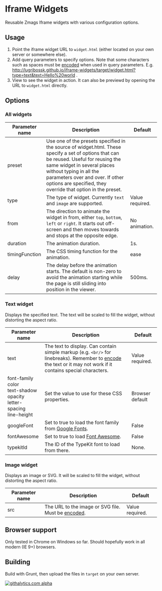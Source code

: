 # Iframe Widgets

Reusable Zmags Iframe widgets with various configuration options.

## Usage

1. Point the iframe widget URL to `widget.html` (either located on your own server or somewhere else).
1. Add query parameters to specify options. Note that some characters such as spaces must be [encoded](http://lugribossk.github.io/iframe-widgets/src/main/resources/encode.html) when used in query parameters. E.g. http://lugribossk.github.io/iframe-widgets/target/widget.html?type=text&text=Hello%20world .
1. View to see the widget in action. It can also be previewd by opening the URL to `widget.html` directly.


## Options

### All widgets
Parameter name|Description|Default
---|---|---
preset|Use one of the presets specified in the source of widget.html. These specify a set of options that can be reused. Useful for reusing the same widget in several places without typing in all the parameters over and over. If other options are specified, they override that option in the preset.
type|The type of widget. Currently `text` and `image` are supported.|Value required.
from|The direction to animate the widget in from, either `top`, `bottom`, `left` or `right`. It starts out off-screen and then moves towards and stops at the opposite edge.|No animation.
duration|The animation duration.|1s.
timingFunction|The CSS timing function for the animation.|ease
delay|The delay before the animation starts. The default is non-zero to avoid the animation starting while the page is still sliding into position in the viewer.|500ms.

### Text widget
Displays the specified text. The text will be scaled to fill the widget, without distorting the aspect ratio.

Parameter name|Description|Default
---|---|---
text|The text to display. Can contain simple markup (e.g. `<br/>` for linebreaks). Remember to [encode](http://lugribossk.github.io/iframe-widgets/src/main/resources/encode.html) the text or it may not work if it contains special characters.|Value required.
font-family<br/> color<br/> text-shadow<br/> opacity<br/> letter-spacing<br/> line-height|Set the value to use for these CSS properties.|Browser default
googleFont|Set to true to load the font family from [Google Fonts](https://www.google.com/fonts).|False
fontAwesome|Set to true to load [Font Awesome](http://fortawesome.github.io/Font-Awesome/).|False
typekitId|The ID of the TypeKit font to load from there.|None.

### Image widget
Displays an image or SVG. It will be scaled to fill the widget, without distorting the aspect ratio.

Parameter name|Description|Default
---|---|---
src|The URL to the image or SVG file. Must be [encoded](http://lugribossk.github.io/iframe-widgets/src/main/resources/encode.html). |Value required.

## Browser support

Only tested in Chrome on Windows so far.
Should hopefully work in all modern (IE 9+) browsers.

## Building
Build with Grunt, then upload the files in `target` on your own server.


[![githalytics.com alpha](https://cruel-carlota.pagodabox.com/ee572733c662aee473ea4e83442d5ed1 "githalytics.com")](http://githalytics.com/Lugribossk/iframe-widgets)